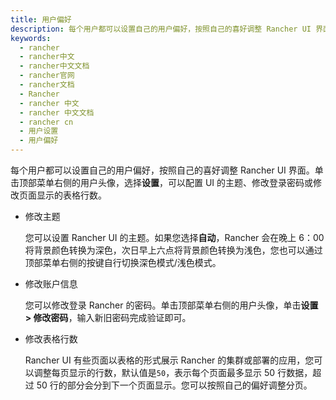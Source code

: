 ```yaml
---
title: 用户偏好
description: 每个用户都可以设置自己的用户偏好，按照自己的喜好调整 Rancher UI 界面。单击顶部菜单右侧的用户头像，选择设置，然后可以配置 UI 的主题、修改登录密码或修改页面显示的表格行数。
keywords:
  - rancher
  - rancher中文
  - rancher中文文档
  - rancher官网
  - rancher文档
  - Rancher
  - rancher 中文
  - rancher 中文文档
  - rancher cn
  - 用户设置
  - 用户偏好
---
```


每个用户都可以设置自己的用户偏好，按照自己的喜好调整 Rancher UI 界面。单击顶部菜单右侧的用户头像，选择**设置**，可以配置 UI 的主题、修改登录密码或修改页面显示的表格行数。

- 修改主题

  您可以设置 Rancher UI 的主题。如果您选择**自动**，Rancher 会在晚上 6：00 将背景颜色转换为深色，次日早上六点将背景颜色转换为浅色，您也可以通过顶部菜单右侧的按键自行切换深色模式/浅色模式。

- 修改账户信息

  您可以修改登录 Rancher 的密码。单击顶部菜单右侧的用户头像，单击**设置 > 修改密码**，输入新旧密码完成验证即可。

- 修改表格行数

  Rancher UI 有些页面以表格的形式展示 Rancher 的集群或部署的应用，您可以调整每页显示的行数，默认值是`50`，表示每个页面最多显示 50 行数据，超过 50 行的部分会分到下一个页面显示。您可以按照自己的偏好调整分页。
